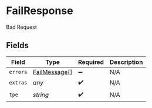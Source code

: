 # FailResponse

Bad Request


## Fields

| Field                                               | Type                                                | Required                                            | Description                                         |
| --------------------------------------------------- | --------------------------------------------------- | --------------------------------------------------- | --------------------------------------------------- |
| `errors`                                            | [FailMessage](../../models/shared/failmessage.md)[] | :heavy_minus_sign:                                  | N/A                                                 |
| `extras`                                            | *any*                                               | :heavy_check_mark:                                  | N/A                                                 |
| `tpe`                                               | *string*                                            | :heavy_check_mark:                                  | N/A                                                 |
